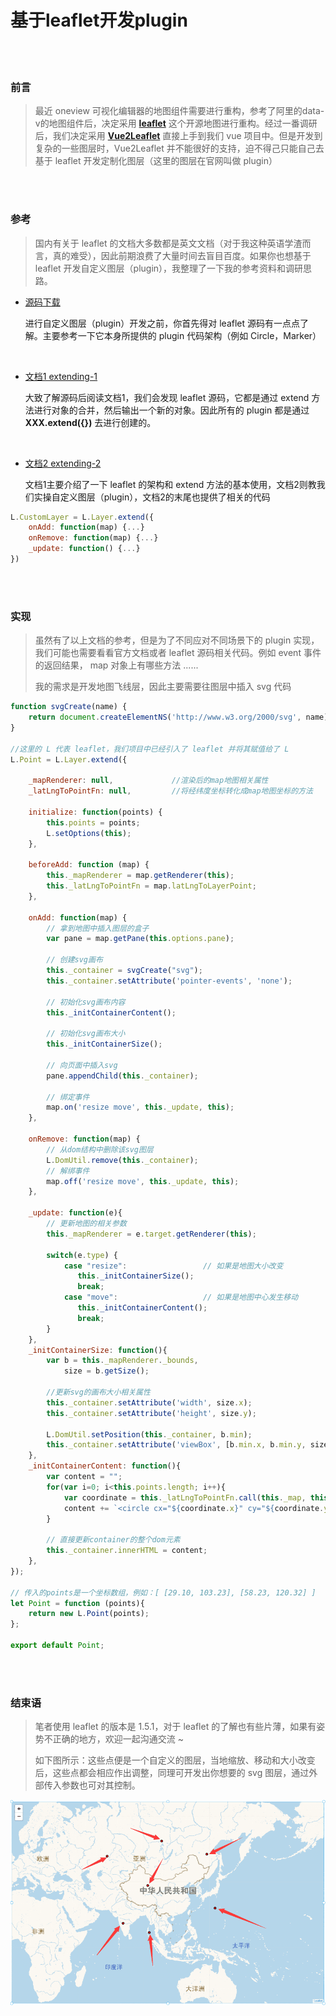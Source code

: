 # 基于leaflet开发plugin

</br>
</br>

### 前言
> 最近 oneview 可视化编辑器的地图组件需要进行重构，参考了阿里的data-v的地图组件后，决定采用 **[leaflet](https://leafletjs.com/)** 这个开源地图进行重构。经过一番调研后，我们决定采用 **[Vue2Leaflet](https://github.com/KoRiGaN/Vue2Leaflet)** 直接上手到我们 vue 项目中。但是开发到复杂的一些图层时，Vue2Leaflet 并不能很好的支持，迫不得己只能自己去基于 leaflet 开发定制化图层（这里的图层在官网叫做 plugin）

</br>
</br>



### 参考
> 国内有关于 leaflet 的文档大多数都是英文文档（对于我这种英语学渣而言，真的难受），因此前期浪费了大量时间去盲目百度。如果你也想基于 leaflet 开发自定义图层（plugin），我整理了一下我的参考资料和调研思路。

- [源码下载](https://github.com/Leaflet/Leaflet)

    进行自定义图层（plugin）开发之前，你首先得对 leaflet 源码有一点点了解。主要参考一下它本身所提供的 plugin 代码架构（例如 Circle，Marker）

</br>

- [文档1 extending-1](https://leafletjs.com/examples/extending/extending-1-classes.html)

    大致了解源码后阅读文档1，我们会发现 leaflet 源码，它都是通过 extend 方法进行对象的合并，然后输出一个新的对象。因此所有的 plugin 都是通过 **XXX.extend({})** 去进行创建的。
</br>

- [文档2 extending-2](https://leafletjs.com/examples/extending/extending-2-layers.html)

    文档1主要介绍了一下 leaflet 的架构和 extend 方法的基本使用，文档2则教我们实操自定义图层（plugin），文档2的末尾也提供了相关的代码
```javascript
L.CustomLayer = L.Layer.extend({
    onAdd: function(map) {...}
    onRemove: function(map) {...}
    _update: function() {...}
})
```

</br>
</br>


### 实现
> 虽然有了以上文档的参考，但是为了不同应对不同场景下的 plugin 实现，我们可能也需要看看官方文档或者 leaflet 源码相关代码。例如 event 事件的返回结果， map 对象上有哪些方法 ......
>
> 我的需求是开发地图飞线层，因此主要需要往图层中插入 svg 代码

```javascript
function svgCreate(name) {
	return document.createElementNS('http://www.w3.org/2000/svg', name);
}

//这里的 L 代表 leaflet，我们项目中已经引入了 leaflet 并将其赋值给了 L
L.Point = L.Layer.extend({

    _mapRenderer: null,             //渲染后的map地图相关属性
    _latLngToPointFn: null,         //将经纬度坐标转化成map地图坐标的方法

    initialize: function(points) {
        this.points = points;
        L.setOptions(this);
    },

    beforeAdd: function (map) {
        this._mapRenderer = map.getRenderer(this);
        this._latLngToPointFn = map.latLngToLayerPoint;
    },
    
    onAdd: function(map) {
        // 拿到地图中插入图层的盒子
        var pane = map.getPane(this.options.pane);

        // 创建svg画布
        this._container = svgCreate("svg");
        this._container.setAttribute('pointer-events', 'none');

        // 初始化svg画布内容
        this._initContainerContent();

        // 初始化svg画布大小
        this._initContainerSize();

        // 向页面中插入svg
        pane.appendChild(this._container);

        // 绑定事件
        map.on('resize move', this._update, this);
    },
    
	onRemove: function(map) {
        // 从dom结构中删除该svg图层
        L.DomUtil.remove(this._container);
        // 解绑事件
        map.off('resize move', this._update, this);
	},

    _update: function(e){
        // 更新地图的相关参数
        this._mapRenderer = e.target.getRenderer(this);

        switch(e.type) {
            case "resize":                 // 如果是地图大小改变
               this._initContainerSize();
               break;
            case "move":                   // 如果是地图中心发生移动
               this._initContainerContent();
               break;
        }
    },
    _initContainerSize: function(){
        var b = this._mapRenderer._bounds,
            size = b.getSize();

        //更新svg的画布大小相关属性
        this._container.setAttribute('width', size.x);
		this._container.setAttribute('height', size.y);

        L.DomUtil.setPosition(this._container, b.min);
        this._container.setAttribute('viewBox', [b.min.x, b.min.y, size.x, size.y].join(' '));
    },
    _initContainerContent: function(){
        var content = "";
        for(var i=0; i<this.points.length; i++){
            var coordinate = this._latLngToPointFn.call(this._map, this.points[i]);
            content += `<circle cx="${coordinate.x}" cy="${coordinate.y}" r="4" stroke="black" stroke-width="2" fill="red"/>`;
        }

        // 直接更新container的整个dom元素
        this._container.innerHTML = content;
    },
});

// 传入的points是一个坐标数组，例如：[ [29.10, 103.23], [58.23, 120.32] ]
let Point = function (points){
	return new L.Point(points);
};

export default Point;
```

</br>
</br>


### 结束语
> 笔者使用 leaflet 的版本是 1.5.1，对于 leaflet 的了解也有些片薄，如果有姿势不正确的地方，欢迎一起沟通交流 ~
>
> 如下图所示：这些点便是一个自定义的图层，当地缩放、移动和大小改变后，这些点都会相应作出调整，同理可开发出你想要的 svg 图层，通过外部传入参数也可对其控制。

![](https://github.com/HeJueting/Blog/blob/master/image/leaflet-plugin-develop-1.png)